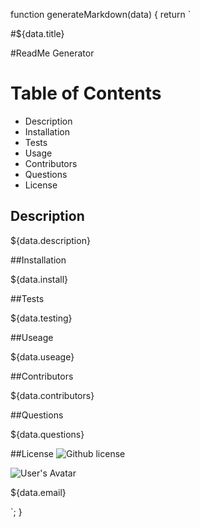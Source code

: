 function generateMarkdown(data) {
    return `
  
#${data.title}
  
#ReadMe Generator

# Table of Contents

* Description
* Installation
* Tests
* Usage
* Contributors
* Questions
* License

## Description

${data.description}

##Installation

${data.install}

##Tests

${data.testing}

##Useage

${data.useage}

##Contributors

${data.contributors}

##Questions

${data.questions}

##License
![Github license](https://img.shields.io/github/license/RobWongus/NodeHomework)

![User's Avatar](${data.avatarURL})

${data.email}

  `;
  }